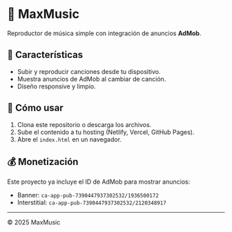 # 🎵 MaxMusic

Reproductor de música simple con integración de anuncios **AdMob**.

## 🚀 Características
- Subir y reproducir canciones desde tu dispositivo.
- Muestra anuncios de AdMob al cambiar de canción.
- Diseño responsive y limpio.

## 📂 Cómo usar
1. Clona este repositorio o descarga los archivos.
2. Sube el contenido a tu hosting (Netlify, Vercel, GitHub Pages).
3. Abre el `index.html` en un navegador.

## 💰 Monetización
Este proyecto ya incluye el ID de AdMob para mostrar anuncios:
- Banner: `ca-app-pub-7390447937302532/1936500172`
- Interstitial: `ca-app-pub-7390447937302532/2120348917`

---
© 2025 MaxMusic

